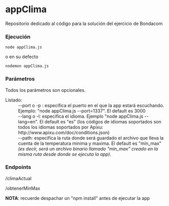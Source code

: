 # appClima
Repositorio dedicado al código para la solución del ejercicio de Bondacom

<h3>Ejecución</h3>

```
node appClima.js
```

o en su defecto

```
nodemon appClima.js
```

<h3>Parámetros</h3>
Todos los parámetros son opcionales.
<dl>
  <dt>Listado:</dt>
  <dd>--port o -p : especifica el puerto en el que la app estará escuchando. Ejemplo: "node appClima.js --port=1337". El default es 3000</dd>
  <dd>--lang o -l: especifica el idioma. Ejemplo "node appClima.js --lang=en". El default es "es" (los códigos de idiomas soportados son todos los idiomas soportados por Apixu: http://www.apixu.com/doc/conditions.json)</dd>
  <dd>--path: especifica la ruta donde será guardado el archivo que lleva la cuenta de la temperatura minima y maxima. El default es "min_max" <i>(es decir, será un archivo binario llamado "min_max" creado en la misma ruta desde donde se ejecuta la app)</i>.</dd>
</dl>
<h3>Endpoints</h3>
/climaActual

/obtenerMinMax





<b>NOTA</b>: recuerde despachar un "npm install" antes de ejecutar la app
